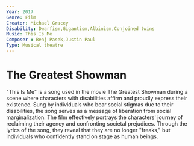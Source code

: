 ```yaml
---
Year: 2017
Genre: Film
Creator: Michael Gracey
Disability: Dwarfism,Gigantism,Albinism,Conjoined twins
Music: This Is Me
Composer : Benj Pasek,Justin Paul
Type: Musical theatre
---
```


# The Greatest Showman

"This Is Me" is a song used in the movie The Greatest Showman during a scene where characters with disabilities affirm and proudly express their existence. Sung by individuals who bear social stigmas due to their disabilities, the song serves as a message of liberation from social marginalization. The film effectively portrays the characters' journey of reclaiming their agency and confronting societal prejudices. Through the lyrics of the song, they reveal that they are no longer "freaks," but individuals who confidently stand on stage as human beings.


